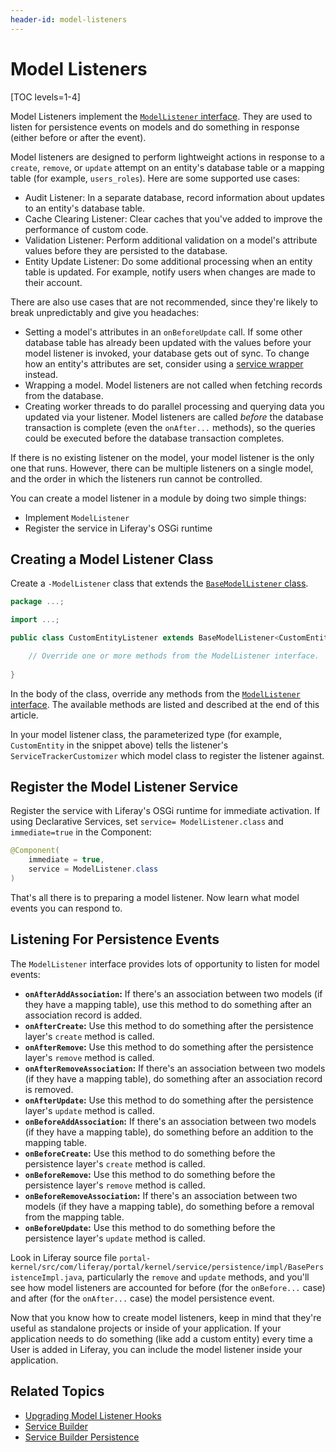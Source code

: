 ```yaml
---
header-id: model-listeners
---
```


# Model Listeners

[TOC levels=1-4]

Model Listeners implement the 
[`ModelListener` interface](@platform-ref@/7.2-latest/javadocs/portal-kernel/com/liferay/portal/kernel/model/ModelListener.html). 
They are used to listen for persistence events on models and do something in 
response (either before or after the event). 

Model listeners are designed to perform lightweight actions in response to a 
`create`, `remove`, or `update` attempt on an entity's database table or a 
mapping table (for example, `users_roles`). Here are some supported use cases:

-  Audit Listener: In a separate database, record information about updates to 
   an entity's database table.
-  Cache Clearing Listener: Clear caches that you've added to improve the 
   performance of custom code.
-  Validation Listener: Perform additional validation on a model's attribute 
   values before they are persisted to the database.
-  Entity Update Listener: Do some additional processing when an entity table is 
   updated. For example, notify users when changes are made to their account.

There are also use cases that are not recommended, since they're likely to break 
unpredictably and give you headaches:

-  Setting a model's attributes in an `onBeforeUpdate` call. If some other 
   database table has already been updated with the values before your model 
listener is invoked, your database gets out of sync. To change how an entity's 
attributes are set, consider using a [service wrapper](/docs/7-2/customization/-/knowledge_base/c/overriding-service-builder-services-service-wrappers) 
instead.
-  Wrapping a model. Model listeners are not called when fetching records from 
   the database.
-  Creating worker threads to do parallel processing and querying data you 
   updated via your listener. Model listeners are called *before* the database 
transaction is complete (even the `onAfter...` methods), so the queries could be 
executed before the database transaction completes. 

If there is no existing listener on the model, your model listener is the only 
one that runs. However, there can be multiple listeners on a single model, and 
the order in which the listeners run cannot be controlled. 

You can create a model listener in a module by doing two simple things:

-  Implement `ModelListener`
-  Register the service in Liferay's OSGi runtime

## Creating a Model Listener Class

Create a `-ModelListener` class that extends the 
[`BaseModelListener` class](@platform-ref@/7.2-latest/javadocs/portal-kernel/com/liferay/portal/kernel/model/BaseModelListener.html). 

```java
package ...;

import ...;

public class CustomEntityListener extends BaseModelListener<CustomEntity> {

    // Override one or more methods from the ModelListener interface.
    
}
```

In the body of the class, override any methods from the 
[`ModelListener` interface](@platform-ref@/7.2-latest/javadocs/portal-kernel/com/liferay/portal/kernel/model/ModelListener.html). 
The available methods are listed and described at the end of this article. 

In your model listener class, the parameterized type (for example, 
`CustomEntity` in the snippet above) tells the listener's 
`ServiceTrackerCustomizer` which model class to register the listener against. 

## Register the Model Listener Service

Register the service with Liferay's OSGi runtime for immediate activation. If 
using Declarative Services, set `service= ModelListener.class` and 
`immediate=true` in the Component:

```java
@Component(
    immediate = true,
    service = ModelListener.class
)
```

That's all there is to preparing a model listener. Now learn what model events 
you can respond to. 

## Listening For Persistence Events

The `ModelListener` interface provides lots of opportunity to listen for model
events:

-  **`onAfterAddAssociation`:** If there's an association between two models (if
   they have a mapping table), use this method to do something after an
association record is added.
-  **`onAfterCreate`:** Use this method to do something after the persistence
   layer's `create` method is called.
-  **`onAfterRemove`:** Use this method to do something after the persistence
   layer's `remove` method is called.
-  **`onAfterRemoveAssociation`:** If there's an association between two models
   (if they have a mapping table), do something after an association record is
removed.
-  **`onAfterUpdate`:** Use this method to do something after the persistence
   layer's `update` method is called.
-  **`onBeforeAddAssociation`:** If there's an association between two models 
   (if they have a mapping table), do something before an addition to the
   mapping table.
-  **`onBeforeCreate`:** Use this method to do something before the persistence
   layer's `create` method is called.
-  **`onBeforeRemove`:** Use this method to do something before the persistence
   layer's `remove` method is called.
-  **`onBeforeRemoveAssociation`:** If there's an association between two models
(if
   they have a mapping table), do something before a removal from the mapping
table.
-  **`onBeforeUpdate`:** Use this method to do something before the persistence
   layer's `update` method is called.

Look in Liferay source file 
`portal-kernel/src/com/liferay/portal/kernel/service/persistence/impl/BasePersistenceImpl.java`, 
particularly the `remove` and `update` methods, and you'll see how model 
listeners are accounted for before (for the `onBefore...` case) and after (for 
the `onAfter...` case) the model persistence event. 

Now that you know how to create model listeners, keep in mind that they're 
useful as standalone projects or inside of your application. If your application 
needs to do something (like add a custom entity) every time a User is added in 
Liferay, you can include the model listener inside your application. 

## Related Topics

- [Upgrading Model Listener Hooks](/docs/7-2/tutorials/-/knowledge_base/t/upgrading-model-listener-hooks)
- [Service Builder](/docs/7-2/appdev/-/knowledge_base/a/service-builder)
- [Service Builder Persistence](/docs/7-2/appdev/-/knowledge_base/a/service-builder-persistence)
